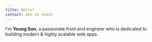 ```yaml
---
title: Hello!
contact: Get in touch
---
```


I'm **Young Sun**, a passionate front end engineer who is dedicated to building modern & highly scalable web apps.

